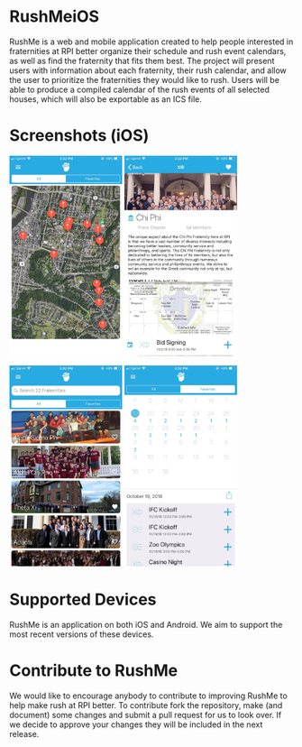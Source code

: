 # RushMeiOS
RushMe is a web and mobile application created to help people interested in fraternities at RPI better organize their schedule and rush event calendars, as well as find the fraternity that fits them best. The project will present users with information about each fraternity, their rush calendar, and allow the user to prioritize the fraternities they would like to rush. Users will be able to produce a compiled calendar of the rush events of all selected houses, which will also be exportable as an ICS file.

# Screenshots (iOS)
<img src="https://github.com/RushMeTeam/RushMeiOS/blob/master/47322914_335218817309833_4931803649123811328_n.jpg" width="200"> <img src="https://github.com/RushMeTeam/RushMeiOS/blob/master/47345186_2120073651392167_7210028579810181120_n.jpg" width="200">

<img src="https://github.com/RushMeTeam/RushMeiOS/blob/master/47378532_281039839217429_9099204223089770496_n.jpg" width="200"> <img src="https://github.com/RushMeTeam/RushMeiOS/blob/master/47482283_470580123348631_8195633693461577728_n.jpg" width="200">


# Supported Devices
RushMe is an application on both iOS and Android. We aim to support the most recent versions of these devices.

# Contribute to RushMe
We would like to encourage anybody to contribute to improving RushMe to help make rush at RPI better. To contribute fork the repository, make (and document) some changes and submit a pull request for us to look over. If we decide to approve your changes they will be included in the next release.








